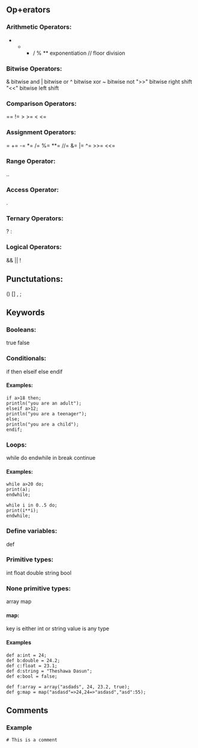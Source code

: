 ## Op+erators

### Arithmetic Operators:
+ - * / % 
** exponentiation
// floor division

### Bitwise Operators:
& bitwise and
| bitwise or
^ bitwise xor
~ bitwise not
">>" bitwise right shift
"<<" bitwise left shift

### Comparison Operators:
== != > >= < <=

### Assignment Operators:
= += -= *= /= %= **= //= 
&= |= ^= >>= <<=

### Range Operator:
..

### Access Operator:
.

### Ternary Operators:
? : 

### Logical Operators:
&& || !

## Punctutations:
() [] , ;

## Keywords

### Booleans:
true
false

### Conditionals:
if
then
elseif
else
endif

#### Examples:
```
if a>18 then;
println("you are an adult");
elseif a>12;
println("you are a teenager");
else;
println("you are a child");
endif;
```

### Loops:

while
do
endwhile
in
break
continue

#### Examples:
```
while a>20 do;
print(a);
endwhile;

while i in 0..5 do;
print(i**i);
endwhile;
```

### Define variables:
def

### Primitive types:
int
float
double
string
bool

### None primitive types:
array
map

#### map:
key is either int or string
value is any type

#### Examples
```
def a:int = 24;
def b:double = 24.2;
def c:float = 23.1;
def d:string = "Theshawa Dasun";
def e:bool = false;

def f:array = array("asdads", 24, 23.2, true);
def g:map = map("asdasd"=>24,24=>"asdasd","asd":55);
```

## Comments

### Example
```
# This is a comment
```
